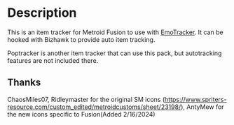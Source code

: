# Description

This is an item tracker for Metroid Fusion to use with [EmoTracker](https://emotracker.net). It can be hooked with Bizhawk to provide auto item tracking.

Poptracker is another item tracker that can use this pack, but autotracking features are not included there.

## Thanks

ChaosMiles07, Ridleymaster for the original SM icons (https://www.spriters-resource.com/custom_edited/metroidcustoms/sheet/23198/), AntyMew for the new icons specific to Fusion(Added 2/16/2024)
